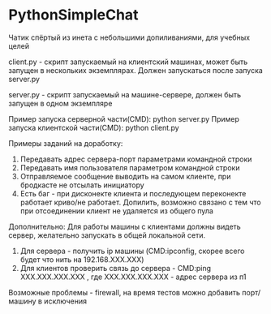 # PythonSimpleChat
Чатик спёртый из инета с небольшими допиливаниями, для учебных целей


client.py - скрипт запускаемый на клиентский машинах, может быть запущен в нескольких экземплярах. Должен запускаться после запуска server.py

server.py - скрипт запускаемый на машине-сервере, должен быть запущен в одном экземпляре

Пример запуска серверной части(CMD):
python server.py
Пример запуска клиентской части(CMD):
python client.py


Примеры заданий на доработку:
1. Передавать адрес сервера-порт параметрами командной строки
2. Передавать имя пользователя параметром командной строки
3. Отправляемое сообщение выводить на самом клиенте, при бродкасте не отсылать инициатору
4. Есть баг - при дисконекте клиента и последующем переконекте работает криво/не работает. Допилить, возможно связано с тем что при отсоединении клиент не удаляется из общего пула

Дополнительно:
Для работы машины с клиентами должны видеть сервер, желательно запускать в общей локальной сети.
1. Для сервера - получить ip машины (CMD:ipconfig, скорее всего будет что нить на 192.168.XXX.XXX)
2. Для клиентов проверить связь до сервера - CMD:ping XXX.XXX.XXX.XXX , где XXX.XXX.XXX.XXX - адрес сервера из п1

Возможные проблемы - firewall, на время тестов можно добавить порт/машину в исключения